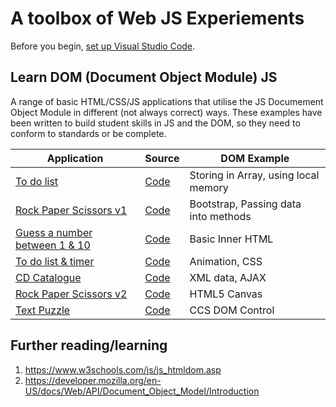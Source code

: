 # A toolbox of Web JS Experiements
Before you begin, [set up Visual Studio Code](https://github.com/TempeHS/VisualStudioCodeSetup).

## Learn DOM (Document Object Module) JS 
A range of basic HTML/CSS/JS applications that utilise the JS Documement Object Module in different (not always correct) ways. These examples have been written to build student skills in JS and the DOM, so they need to conform to standards or be complete.

| Application  | Source   | DOM Example	|
|---|---|---|
| [To do list](https://tempehs.github.io/2024SDD-WebJS-Ben.Jones/Array-To-Do-List/)   | [Code](https://github.com/TempeHS/2024SDD-WebJS-Ben.Jones/tree/main/Array-To-Do-List)  | Storing in Array, using local memory  |
| [Rock Paper Scissors v1](https://tempehs.github.io/2024SDD-WebJS-Ben.Jones/Bootstrap-Rock-Paper-Scissors)   | [Code](https://github.com/TempeHS/2024SDD-WebJS-Ben.Jones/tree/main/Bootstrap-Rock-Paper-Scissors)  | Bootstrap, Passing data into methods  |
| [Guess a number between 1 & 10](https://tempehs.github.io/2024SDD-WebJS-Ben.Jones/Number-Guess)  | [Code](https://github.com/TempeHS/2024SDD-WebJS-Ben.Jones/tree/main/Number-Guess)  | Basic Inner HTML  |
| [To do list & timer](https://tempehs.github.io/2024SDD-WebJS-Ben.Jones/To-list-and-timer)  | [Code](https://github.com/TempeHS/2024SDD-WebJS-Ben.Jones/tree/main/To-list-and-timer)   | Animation, CSS  |
| [CD Catalogue](https://tempehs.github.io/2024SDD-WebJS-Ben.Jones/xhtml1-catalogue-example)   | [Code](https://github.com/TempeHS/2024SDD-WebJS-Ben.Jones/tree/main/xhtml1-catalogue-example)  | XML data, AJAX  |
| [Rock Paper Scissors v2](https://tempehs.github.io/2024SDD-WebJS-Ben.Jones/html5canvas-rps)  | [Code](https://github.com/TempeHS/2024SDD-WebJS-Ben.Jones/tree/main/html5canvas-rps)  | HTML5 Canvas   |
| [Text Puzzle](https://tempehs.github.io/2024SDD-WebJS-Ben.Jones/Text-Puzzle)  | [Code](https://github.com/TempeHS/2024SDD-WebJS-Ben.Jones/tree/main/Text-Puzzle)  | CCS DOM Control  |

## Further reading/learning
1. https://www.w3schools.com/js/js_htmldom.asp
2. https://developer.mozilla.org/en-US/docs/Web/API/Document_Object_Model/Introduction
